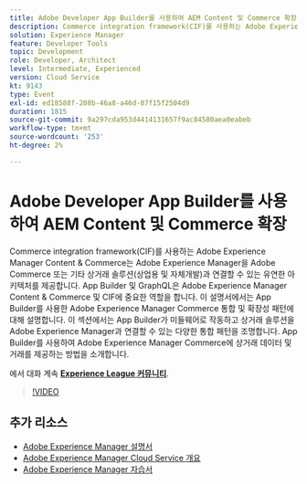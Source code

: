 ```yaml
---
title: Adobe Developer App Builder를 사용하여 AEM Content 및 Commerce 확장
description: Commerce integration framework(CIF)를 사용하는 Adobe Experience Manager Content & Commerce는 Adobe Experience Manager을 Adobe Commerce 또는 기타 상거래 솔루션(상업용 및 자체개발)과 연결할 수 있는 유연한 아키텍처를 제공합니다. App Builder 및 GraphQL은 Adobe Experience Manager Content & Commerce 및 CIF에 중요한 역할을 합니다. 이 설명서에서는 App Builder를 사용한 Adobe Experience Manager Commerce 통합 및 확장성 패턴에 대해 설명합니다. 이 섹션에서는 App Builder가 미들웨어로 작동하고 상거래 솔루션을 Adobe Experience Manager과 연결할 수 있는 다양한 통합 패턴을 조명합니다. App Builder를 사용하여 Adobe Experience Manager Commerce에 상거래 데이터 및 거래를 제공하는 방법을 소개합니다.
solution: Experience Manager
feature: Developer Tools
topic: Development
role: Developer, Architect
level: Intermediate, Experienced
version: Cloud Service
kt: 9143
type: Event
exl-id: ed18588f-208b-46a8-a46d-07f15f2504d9
duration: 1815
source-git-commit: 9a297cda953d4414131657f9ac84580aea0eabeb
workflow-type: tm+mt
source-wordcount: '253'
ht-degree: 2%

---
```


# Adobe Developer App Builder를 사용하여 AEM Content 및 Commerce 확장

Commerce integration framework(CIF)를 사용하는 Adobe Experience Manager Content &amp; Commerce는 Adobe Experience Manager을 Adobe Commerce 또는 기타 상거래 솔루션(상업용 및 자체개발)과 연결할 수 있는 유연한 아키텍처를 제공합니다. App Builder 및 GraphQL은 Adobe Experience Manager Content &amp; Commerce 및 CIF에 중요한 역할을 합니다. 이 설명서에서는 App Builder를 사용한 Adobe Experience Manager Commerce 통합 및 확장성 패턴에 대해 설명합니다. 이 섹션에서는 App Builder가 미들웨어로 작동하고 상거래 솔루션을 Adobe Experience Manager과 연결할 수 있는 다양한 통합 패턴을 조명합니다. App Builder를 사용하여 Adobe Experience Manager Commerce에 상거래 데이터 및 거래를 제공하는 방법을 소개합니다.

에서 대화 계속 **[Experience League 커뮤니티](https://adobe.ly/3om4942)**.

>[!VIDEO](https://video.tv.adobe.com/v/337567/?quality=12&learn=on&hidetitle=true)

## 추가 리소스

- [Adobe Experience Manager 설명서](https://experienceleague.adobe.com/docs/experience-manager-cloud-service.html?lang=ko-KR)
- [Adobe Experience Manager Cloud Service 개요](https://experienceleague.adobe.com/docs/experience-manager-cloud-service/overview/home.html)
- [Adobe Experience Manager 자습서](https://experienceleague.adobe.com/docs/experience-manager-tutorials.html)
